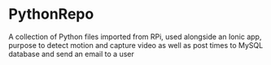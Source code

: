 # PythonRepo
A collection of Python files imported from RPi, used alongside an Ionic app, purpose to detect motion and capture video as well as post times to MySQL database and send an email to a user
